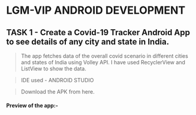 # LGM-VIP ANDROID DEVELOPMENT
## TASK 1 - Create a Covid-19 Tracker Android App to see details of any city and state in India.

> The app fetches data of the overall covid scenario in different cities and states of India using Volley API. I have used RecyclerView and ListView to show the data.

> IDE used - ANDROID STUDIO

> Download the APK from here.

#### Preview of the app:-
<img src="" height="" width=""> <img src="" height="" width="">